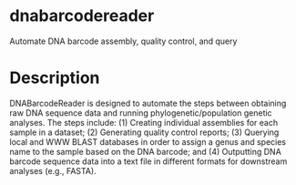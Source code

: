 dnabarcodereader
================

Automate DNA barcode assembly, quality control, and query

# Description

DNABarcodeReader is designed to automate the steps between obtaining raw DNA sequence data and running phylogenetic/population genetic analyses. The steps include: (1) Creating individual assemblies for each sample in a dataset; (2) Generating quality control reports; (3) Querying local and WWW BLAST databases in order to assign a genus and species name to the sample based on the DNA barcode; and (4) Outputting DNA barcode sequence data into a text file in different formats for downstream analyses (e.g., FASTA).

